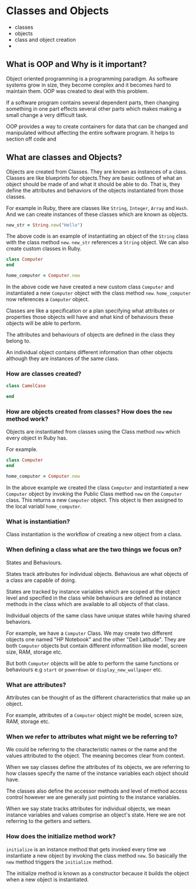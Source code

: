 # Classes and Objects

  - classes
  - objects
  - class and object creation
  - 

## What is OOP and Why is it important?

Object oriented programming is a programming paradigm. As software systems grow in size, they become complex and it becomes hard to maintain them. OOP was created to deal with this problem.

If a software program contains several dependent parts, then changing something in one part effects several other parts which makes making a small change a very difficult task.

OOP provides a way to create containers for data that can be changed and manipulated without affecting the entire software program. It helps to section off code and 

## What are classes and Objects?

Objects are created from Classes. They are known as instances of a class. Classes are like blueprints for objects.They are basic outlines of what an object should be made of and what it should be able to do. That is, they define the attributes and behaviors of the objects instantiated from those classes.

For example in Ruby, there are classes like `String`, `Integer`, `Array` and `Hash`. And we can create instances of these classes which are known as objects. 

```ruby
new_str = String.new("Hello")
```

The above code is an example of instantiating an object of the `String` class with the class method `new`. `new_str` references a `String` object. We can also create custom classes in Ruby.

```ruby
class Computer
end

home_computer = Computer.new
```
 In the above code we have created a new custom class `Computer` and instantiated a new `Computer` object with the class method `new`. `home_computer` now references a `Computer` object.

Classes are like a specification or a plan specifying what attributes or properties those objects will have and what kind of behaviours these objects will be able to perform. 

The attributes and behaviours of objects are defined in the class they belong to. 

An individual object contains different information than other objects although they are instances of the same class.

### How are classes created?

```ruby
class CamelCase

end
```

### How are objects created from classes? How does the `new` method work?

Objects are instantiated from classes using the Class method `new` which every object in Ruby has.

For example.
```ruby
class Computer
end

home_computer = Computer.new
```
In the above example we created the class `Computer` and instantiated a new `Computer` object by invoking the Public Class method `new` on the `Computer` class. This returns a new `Computer` object. This object is then assigned to the local variabl `home_computer`. 

### What is instantiation?

Class instantiation is the workflow of creating a new object from a class. 

### When defining a class what are the two things we focus on?

States and Behaviours.

States track attributes for individual objects. 
Behavious are what objects of a class are capable of doing.

States are tracked by instance variables which are scoped at the object level and specified in the class  while behaviours are defined as instance methods in the class which are available to all objects of that class.

Individual objects of the same class have unique states while having shared behaviors.

For example, we have a `Computer` Class. We may create two different objects one named "HP Notebook" and the other "Dell Latitude". They are both `Computer` objects but contain different informatition like model, screen size, RAM, storage etc. 

But both `Computer` objects will be able to perform the same functions or behaviours e.g `start` or `powerdown` or `display_new_wallpaper` etc.

### What are attributes?

Attributes can be thought of as the different characteristics that make up an object. 

For example, attributes of a `Computer` object might be model, screen size, RAM, storage etc.

### When we refer to attributes what might we be referring to?

We could be referring to the characteristic names or the name and the values attributed to the object. The meaning becomes clear from context.

When we say classes define the attributes of its objects, we are referring to how classes specify the name of the instance variables each object should have. 

The classes also define the accessor methods and level of method access control however we are generally just pointing to the instance variables. 

When we say state tracks attributes for individual objects, we mean instance variables and values comprise an object's state. Here we are not referring to the getters and setters.

### How does the initialize method work?

`initialize` is an instance method that gets invoked every time we instantiate a new object by invoking the class method `new`. So basically the `new` method triggers the `initialize` method. 

The initialize method is known as a constructor because it builds the object when a new object is instantiated. 


